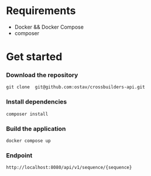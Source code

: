 # Requirements
- Docker && Docker Compose
- composer

# Get started

### Download the repository

`` git clone  git@github.com:ostav/crossbuilders-api.git ``

### Install dependencies
`` composer install  ``

### Build the application
`` docker compose up ``

### Endpoint
``http://localhost:8080/api/v1/sequence/{sequence}``